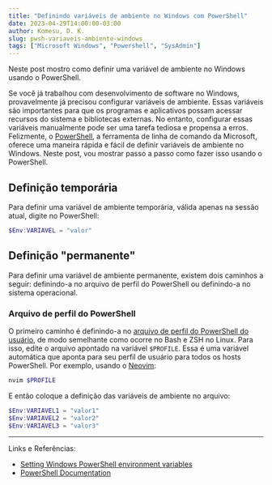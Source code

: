```yaml
---
title: "Definindo variáveis de ambiente no Windows com PowerShell"
date: 2023-04-29T14:00:00-03:00
author: Komesu, D. K.
slug: pwsh-variaveis-ambiente-windows
tags: ["Microsoft Windows", "Powershell", "SysAdmin"]
---
```


Neste post mostro como definir uma variável de ambiente no Windows usando o PowerShell.

<!--more-->

Se você já trabalhou com desenvolvimento de software no Windows, provavelmente já precisou configurar variáveis de ambiente. Essas variáveis são importantes para que os programas e aplicativos possam acessar recursos do sistema e bibliotecas externas. No entanto, configurar essas variáveis manualmente pode ser uma tarefa tediosa e propensa a erros. Felizmente, o [PowerShell](https://en.wikipedia.org/wiki/PowerShell), a ferramenta de linha de comando da Microsoft, oferece uma maneira rápida e fácil de definir variáveis de ambiente no Windows. Neste post, vou mostrar passo a passo como fazer isso usando o PowerShell.

## Definição temporária

Para definir uma variável de ambiente temporária, válida apenas na sessão atual, digite no PowerShell:

```powershell
$Env:VARIAVEL = "valor"
```

## Definição "permanente"

Para definir uma variável de ambiente permanente, existem dois caminhos a seguir: definindo-a no arquivo de perfil do PowerShell ou definindo-a no sistema operacional.

### Arquivo de perfil do PowerShell

O primeiro caminho é definindo-a no [arquivo de perfil do PowerShell do usuário](https://learn.microsoft.com/en-us/powershell/module/microsoft.powershell.core/about/about_profiles), de modo semelhante como ocorre no Bash e ZSH no Linux. Para isso, edite o arquivo apontado na variável `$PROFILE`. Essa é uma variável automática que aponta para seu perfil de usuário para todos os hosts PowerShell. Por exemplo, usando o [Neovim](https://neovim.io):

```powershell
nvim $PROFILE
```

E então coloque a definição das variáveis de ambiente no arquivo:

```powershell
$Env:VARIAVEL1 = "valor1"
$Env:VARIAVEL2 = "valor2"
$Env:VARIAVEL3 = "valor3"
```

---

Links e Referências:

- [Setting Windows PowerShell environment variables](https://stackoverflow.com/q/714877)
- [PowerShell Documentation](https://learn.microsoft.com/en-us/powershell/)
